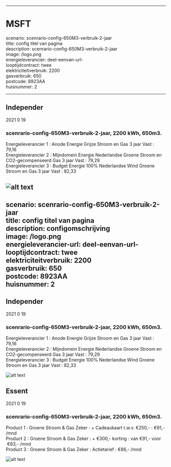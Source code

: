 
---
# MSFT  
scenario: scenrario-config-650M3-verbruik-2-jaar  
title:  config titel van pagina  
description: scenrario-config-650M3-verbruik-2-jaar  
image: /logo.png  
energieleverancier:  deel-eenvan-url-  
looptijdcontract: twee  
elektriciteitverbruik: 2200  
gasverbruik: 650  
postcode: 8923AA  
huisnummer: 2  


---


## Independer    
2021 0 19  
###  scenrario-config-650M3-verbruik-2-jaar, 2200 kWh,  650m3.    
Energieleverancier 1 :  Anode Energie Grijze Stroom en Gas 3 jaar Vast  :  79,16  
Energieleverancier 2 :  Mijndomein Energie Nederlandse Groene Stroom en CO2-gecompenseerd Gas 3 jaar Vast :  79,29  
Energieleverancier 3 :  Budget Energie 100% Nederlandse Wind Groene Stroom en Gas 3 jaar Vast :  82,33  

 
![alt text](/img/el/independer-scenrario-config-650M3-verbruik-2-jaar-week3.png "Vergelijk energietarieven Independer")
---
scenario: scenrario-config-650M3-verbruik-2-jaar  
title:  config titel van pagina  
description: configomschrijving  
image: /logo.png  
energieleverancier-url:  deel-eenvan-url-  
looptijdcontract: twee  
elektriciteitverbruik: 2200  
gasverbruik: 650  
postcode: 8923AA  
huisnummer: 2  
---


## Independer    
2021 0 19  
###  scenrario-config-650M3-verbruik-2-jaar, 2200 kWh,  650m3.    
Energieleverancier 1 :  Anode Energie Grijze Stroom en Gas 3 jaar Vast  :  79,16  
Energieleverancier 2 :  Mijndomein Energie Nederlandse Groene Stroom en CO2-gecompenseerd Gas 3 jaar Vast :  79,29  
Energieleverancier 3 :  Budget Energie 100% Nederlandse Wind Groene Stroom en Gas 3 jaar Vast :  82,33  

 
![alt text](/img/el/independer-scenrario-config-650M3-verbruik-2-jaar-week3.png "Vergelijk energietarieven Independer")
## Essent    
2021 0 19  
###  scenrario-config-650M3-verbruik-2-jaar, 2200 kWh,  650m3.    
Product 1 :  Groene Stroom & Gas Zeker  : + Cadeaukaart t.w.v. €250,-  : €91,- /mnd  
Product 2 :  Groene Stroom & Gas Zeker : + €300,- korting  : van €91,- voor  €83,- /mnd  
Product 3 :  Groene Stroom & Gas Zeker :  Actietarief  : €86,- /mnd  
 
  

![alt text](/img/el/essent-scenrario-config-650M3-verbruik-2-jaar-week3.png "Vergelijk energietarieven Essent")